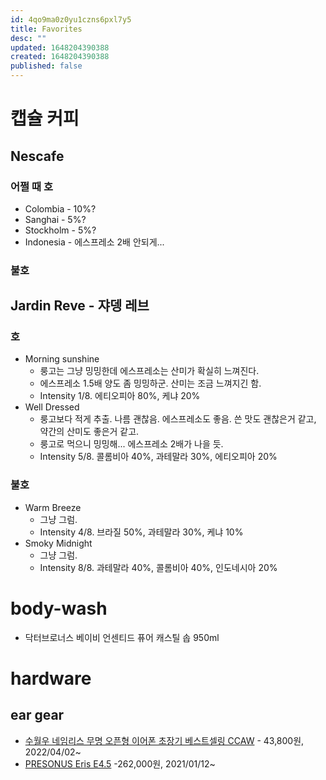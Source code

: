 ```yaml
---
id: 4qo9ma0z0yu1czns6pxl7y5
title: Favorites
desc: ""
updated: 1648204390388
created: 1648204390388
published: false
---
```


# 캡슐 커피

## Nescafe

### 어쩔 때 호

- Colombia - 10%?
- Sanghai - 5%?
- Stockholm - 5%?
- Indonesia - 에스프레소 2배 안되게...

### 불호

## Jardin Reve - 쟈뎅 레브

### 호

- Morning sunshine
  - 룽고는 그냥 밍밍한데 에스프레소는 산미가 확실히 느껴진다.
  - 에스프레소 1.5배 양도 좀 밍밍하군. 산미는 조금 느껴지긴 함.
  - Intensity 1/8. 에티오피아 80%, 케냐 20%
- Well Dressed
  - 룽고보다 적게 추출. 나름 괜찮음. 에스프레소도 좋음. 쓴 맛도 괜찮은거 같고, 약간의 산미도 좋은거 같고.
  - 룽고로 먹으니 밍밍해... 에스프레소 2배가 나을 듯.
  - Intensity 5/8. 콜롬비아 40%, 과테말라 30%, 에티오피아 20%

### 불호

- Warm Breeze
  - 그냥 그럼.
  - Intensity 4/8. 브라질 50%, 과테말라 30%, 케냐 10%
- Smoky Midnight
  - 그냥 그럼.
  - Intensity 8/8. 과테말라 40%, 콜롬비아 40%, 인도네시아 20%

# body-wash

- 닥터브로너스 베이비 언센티드 퓨어 캐스틸 솝 950ml

# hardware

## ear gear

- [수월우 네임리스 무명 오픈형 이어폰 초장기 베스트셀링 CCAW](https://smartstore.naver.com/ankihouse/products/4943556472?NaPm=ct%3Dl1h8kloa%7Cci%3Dcheckout%7Ctr%3Dppc%7Ctrx%3D%7Chk%3Dedc80cb23a4af1b011cb2a65d93ed857f48c36d3) - 43,800원, 2022/04/02~
- [PRESONUS Eris E4.5](https://smartstore.naver.com/shure/products/3475931270?NaPm=ct%3Dl1hab7bf%7Cci%3Dcheckout%7Ctr%3Dppc%7Ctrx%3D%7Chk%3D5518671b62025add914db44f9893ed5d5fa44ae1) -262,000원, 2021/01/12~
